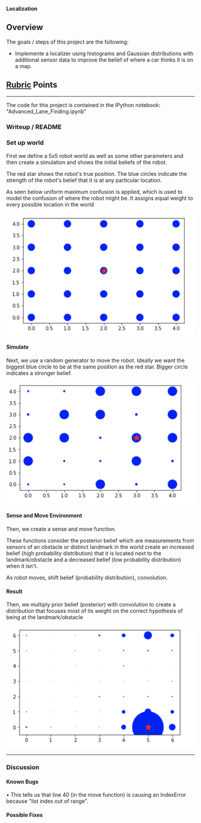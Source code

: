 **Localization**

Overview
---
The goals / steps of this project are the following:

* Implemente a localizer using histograms and Gaussian distributions with additional sensor data to improve the belief of where a car thinks it is on a map.

[//]: # (Image References)
[image0]: ./images/initial_belief.png "Initial"
[image1]: ./images/belief_after_simulation.png "Simulation"
[image2]: ./images/result.png "Result"

## [Rubric](https://review.udacity.com/#!/rubrics/571/view) Points
---

The code for this project is contained in the IPython notebook: "Advanced_Lane_Finding.ipynb" 

### Writeup / README

### Set up world

First we define a 5x5 robot world as well as some other parameters and then create a simulation and shows the initial beliefs of the robot.

The red star shows the robot's true position. The blue circles indicate the strength of the robot's belief that it is at any particular location.

As seen below uniform maximum confusion is applied, which is used to model the confusion of where the robot might be. It assigns equal weight to every possible location in the world

![alt text][image0]

#### Simulate

Next, we use a random generator to move the robot. Ideally we want the biggest blue circle to be at the same position as the red star. Bigger circle indicates a stronger belief.

![alt text][image1]

#### Sense and Move Environment

Then, we create a sense and move function.

These functions consider the posterior belief which are measurements from sensors of an obstacle or distinct landmark in the world create an increased belief (high probability distribution) that it is located next to the landmark/obstacle and a decreased belief (low probability distribution) when it isn't. 

As robot moves, shift belief (probability distribution), convolution.

#### Result

Then, we multiply prior belief (posterior) with convolution to create a distribution that focuses most of its weight on the correct hypothesis of being at the landmark/obstacle

![alt text][image2]

---

### Discussion

#### Known Bugs

•    This tells us that line 40 (in the move function) is causing an IndexError because "list index out of range".

#### Possible Fixes
